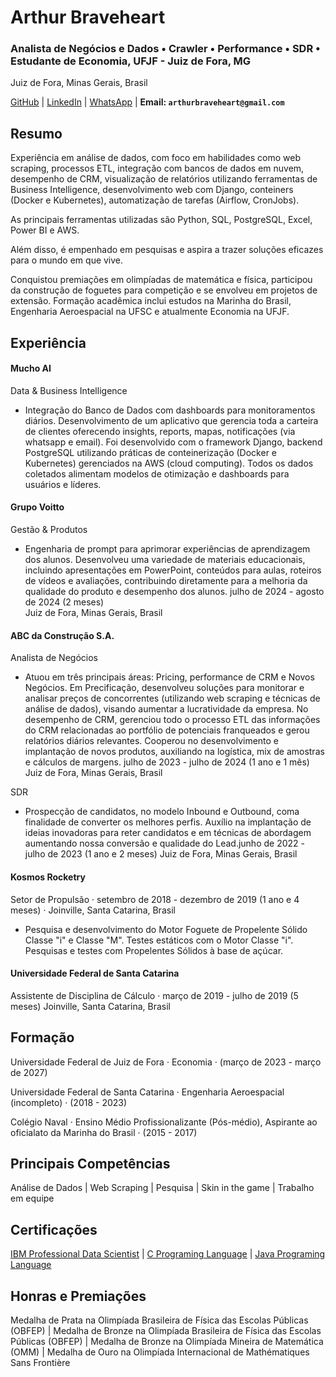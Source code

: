 # Arthur Braveheart
### Analista de Negócios e Dados • Crawler • Performance • SDR • Estudante de Economia, UFJF - Juiz de Fora, MG
Juiz de Fora, Minas Gerais, Brasil

<p align="center">
  
  <a href="https://github.com/arthbraveheart">GitHub</a>
  |
  <a href="https://www.linkedin.com/in/arthur-braveheart">LinkedIn</a>
  |
 <a href="https://wa.me/5532985140754">WhatsApp</a>
  |
  <b> Email: `arthurbraveheart@gmail.com` </b>
 
</p>

## Resumo

Experiência em análise de dados, com foco em habilidades como web scraping, processos ETL, integração com bancos de dados em nuvem, desempenho de CRM, visualização de relatórios utilizando ferramentas de Business Intelligence, desenvolvimento web com Django, conteiners (Docker e Kubernetes), automatização de tarefas (Airflow, CronJobs).

As principais ferramentas utilizadas são Python, SQL, PostgreSQL, Excel, Power BI e AWS.

Além disso, é empenhado em pesquisas e aspira a trazer soluções eficazes para o mundo em que vive.

Conquistou premiações em olimpíadas de matemática e física, participou da construção de foguetes para competição e se envolveu em projetos de extensão. Formação acadêmica inclui estudos na Marinha do Brasil, Engenharia Aeroespacial na UFSC e atualmente Economia na UFJF.

## Experiência
#### Mucho AI
Data & Business Intelligence
- Integração do Banco de Dados com dashboards para monitoramentos diários. Desenvolvimento de um aplicativo que gerencia toda a carteira de clientes oferecendo insights, reports, mapas, notificações (via whatsapp e email). Foi desenvolvido com o framework Django, backend PostgreSQL utilizando práticas de conteinerização (Docker e Kubernetes) gerenciados na AWS (cloud computing). Todos os dados coletados alimentam modelos de otimização e dashboards para usuários e líderes. 


#### Grupo Voitto
Gestão & Produtos
- Engenharia de prompt para aprimorar experiências de aprendizagem dos alunos. Desenvolveu uma variedade de materiais educacionais, incluindo apresentações em PowerPoint, conteúdos para aulas, roteiros de vídeos e avaliações, contribuindo diretamente para a melhoria da qualidade do produto e desempenho dos alunos.
julho de 2024 - agosto de 2024 (2 meses)  
Juiz de Fora, Minas Gerais, Brasil

#### ABC da Construção S.A.
Analista de Negócios
- Atuou em três principais áreas: Pricing, performance de CRM e Novos Negócios. Em Precificação, desenvolveu soluções para monitorar e analisar preços de concorrentes (utilizando web scraping e técnicas de análise de dados), visando aumentar a lucratividade da empresa. No desempenho de CRM, gerenciou todo o processo ETL das informações do CRM relacionadas ao portfólio de potenciais franqueados e gerou relatórios diários relevantes. Cooperou no desenvolvimento e implantação de novos produtos, auxiliando na logística, mix de amostras e cálculos de margens. 
julho de 2023 - julho de 2024 (1 ano e 1 mês)
Juiz de Fora, Minas Gerais, Brasil

SDR
- Prospecção de candidatos, no modelo Inbound e Outbound, coma finalidade de converter os melhores perfis. Auxílio na implantação de ideias inovadoras para reter candidatos e em técnicas de abordagem aumentando nossa conversão e qualidade do Lead.junho de 2022 - julho de 2023 (1 ano e 2 meses) Juiz de Fora, Minas Gerais, Brasil

#### Kosmos Rocketry
Setor de Propulsão ·
setembro de 2018 - dezembro de 2019 (1 ano e 4 meses) · Joinville, Santa Catarina, Brasil
- Pesquisa e desenvolvimento do Motor Foguete de Propelente Sólido Classe "i" e Classe "M".
Testes estáticos com o Motor Classe "i".
Pesquisas e testes com Propelentes Sólidos à base de açúcar.

#### Universidade Federal de Santa Catarina
Assistente de Disciplina de Cálculo · 
março de 2019 - julho de 2019 (5 meses) Joinville, Santa Catarina, Brasil

## Formação
Universidade Federal de Juiz de Fora · 
Economia · (março de 2023 - março de 2027)

Universidade Federal de Santa Catarina · 
Engenharia Aeroespacial (incompleto) · (2018 - 2023)

Colégio Naval · 
Ensino Médio Profissionalizante (Pós-médio), Aspirante ao oficialato da Marinha do Brasil · (2015 - 2017)

## Principais Competências
Análise de Dados
|
Web Scraping
|
Pesquisa
|
Skin in the game
|
Trabalho em equipe

## Certificações
[IBM Professional Data Scientist](https://www.credly.com/badges/13574839-031d-4aff-a74c-64e016c2e02f/public_url)
|
[C Programing Language](https://www.sololearn.com/certificates/CT-NSWVWKRV)
|
[Java Programing Language](https://www.sololearn.com/certificates/CT-HKQYW6PH)

## Honras e Premiações
Medalha de Prata na Olimpíada Brasileira de Física das Escolas Públicas (OBFEP)
|
Medalha de Bronze na Olimpíada Brasileira de Física das Escolas Públicas (OBFEP)
|
Medalha de Bronze na Olimpíada Mineira de Matemática (OMM)
|
Medalha de Ouro na Olimpíada Internacional de Mathématiques Sans Frontière
